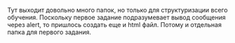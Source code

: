 Тут выходит довольно много папок, но только для структуризации всего обучения. Поскольку первое задание подразумевает вывод сообщения через alert, то пришлось создать еще и html файл. Потому и отдельная папка для первого задания.